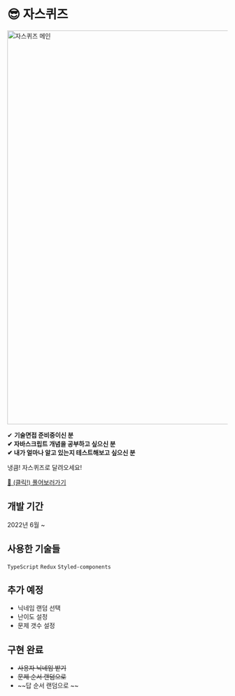 # 😎 자스퀴즈

<img width="900" alt="자스퀴즈 메인" src="https://user-images.githubusercontent.com/50111853/172633204-9c18dd62-7dd0-4cc0-8fdb-eff914ffda50.png">

✔ **기술면접 준비중이신 분  
✔ 자바스크립트 개념을 공부하고 싶으신 분  
✔ 내가 얼마나 알고 있는지 테스트해보고 싶으신 분**

냉큼! 자스퀴즈로 달려오세요!

[🔗 (클릭!) 풀어보러가기](https://pullingoff.github.io/js-quiz)

## 개발 기간
2022년 6월 ~

## 사용한 기술들
 
`TypeScript` `Redux` `Styled-components`

## 추가 예정

- 닉네임 랜덤 선택
- 난이도 설정
- 문제 갯수 설정

## 구현 완료
- ~~사용자 닉네임 받기~~
- ~~문제 순서 랜덤으로~~
- ~~답 순서 랜덤으로 ~~
